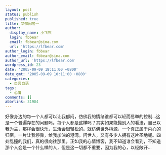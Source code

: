 ```yaml
---
layout: post
status: publish
published: true
title: 又郁闷啦～
author:
  display_name: 小飞熊
  login: fbbear
  email: fbbear@sina.com
  url: 'https://lfbear.com'
author_login: fbbear
author_email: fbbear@sina.com
author_url: 'https://lfbear.com'
wordpress_id: 23
date: '2005-09-09 18:11:00 +0800'
date_gmt: '2005-09-09 10:11:00 +0800'
categories:
  - 自言自语
tags:
  - 心情
comments: []
abbrlink: 31984
---
```

<p>好像身边的每一个人都可以让我郁闷，仿佛我的情绪谁都可以轻而易举的控制&hellip;这是一个普遍存在的问题吗，每个人都是这样吗？其实如果能抛别人的看法，自己以我为主，那样会很快乐，生活会很轻松的。就仿佛世外桃源，一个真正属于内心的归宿，一片让我停靠，给我加油的港湾。问世人，又有多少人拥有这片圣地呢。四处乱撞的我们，真的很向往那里。正如我的心情博客，我不知道谁会看到，不知道那个人会是一个什么样的人，但是这一切都不重要，因为我的心，以经敞开&hellip;</p>
